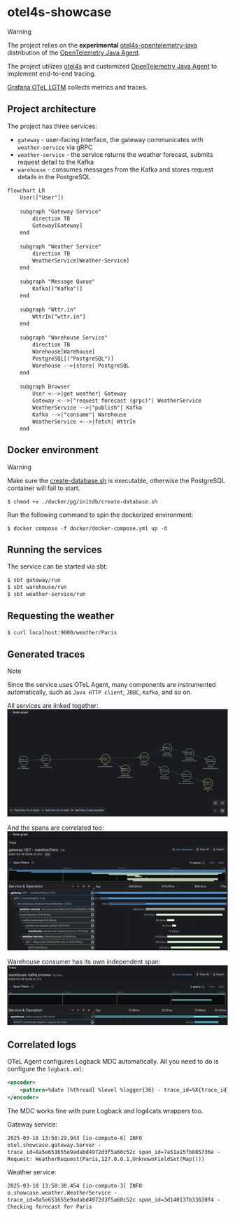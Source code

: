 # otel4s-showcase 

> [!WARNING]
> The project relies on the **experimental** 
> [otel4s-opentelemetry-java](https://github.com/iRevive/otel4s-opentelemetry-java) distribution of the 
> [OpenTelemetry Java Agent](https://opentelemetry.io/docs/zero-code/java/agent/).

The project utilizes [otel4s](https://typelevel.org/otel4s/) and customized [OpenTelemetry Java Agent](https://opentelemetry.io/docs/zero-code/java/agent/) 
to implement end-to-end tracing.

[Grafana OTeL LGTM](https://github.com/grafana/docker-otel-lgtm) collects metrics and traces. 

## Project architecture

The project has three services:
- `gateway` - user-facing interface, the gateway communicates with `weather-service` via gRPC
- `weather-service` - the service returns the weather forecast, submits request detail to the Kafka 
- `warehouse` - consumes messages from the Kafka and stores request details in the PostgreSQL

```mermaid
flowchart LR
    User(["User"])
    
    subgraph "Gateway Service"
        direction TB
        Gateway[Gateway]
    end
    
    subgraph "Weather Service"
        direction TB
        WeatherService[Weather-Service]
    end
    
    subgraph "Message Queue"
        Kafka[("Kafka")]
    end
    
    subgraph "Wttr.in"
        WttrIn["wttr.in"]
    end
    
    subgraph "Warehouse Service"
        direction TB
        Warehouse[Warehouse]
        PostgreSQL[("PostgreSQL")]
        Warehouse -->|store| PostgreSQL
    end
    
    subgraph Browser
        User <-->|get weather| Gateway
        Gateway <-->|"request forecast (grpc)"| WeatherService
        WeatherService -->|"publish"| Kafka
        Kafka -->|"consume"| Warehouse
        WeatherService <-->|fetch| WttrIn
    end
```

## Docker environment

> [!WARNING]
> Make sure the [create-database.sh](docker/pg/initdb/create-database.sh) is executable, otherwise the PostgreSQL container will fail to start.
> ```shell
> $ chmod +x ./docker/pg/initdb/create-database.sh
> ```

Run the following command to spin the dockerized environment:
```shell
$ docker compose -f docker/docker-compose.yml up -d
```

## Running the services

The service can be started via sbt:
```shell
$ sbt gateway/run
$ sbt warehouse/run
$ sbt weather-service/run
```

## Requesting the weather

```shell
$ curl localhost:9000/weather/Paris
```

## Generated traces 

> [!NOTE]
> Since the service uses OTeL Agent, many components are instrumented automatically,
> such as `Java HTTP client`, `JDBC`, `Kafka`, and so on.

All services are linked together:
![Gateway traces](images/gateway_node_graph.png)

And the spans are correlated too: 
![Gateway spans](images/gateway_spans.png)

Warehouse consumer has its own independent span:
![Warehouse spans](images/warehouse_spans.png)

## Correlated logs

OTeL Agent configures Logback MDC automatically. All you need to do is configure the `logback.xml`:
```xml
<encoder>
    <pattern>%date [%thread] %level %logger{36} - trace_id=%X{trace_id} span_id=%X{span_id} - %message%n%xException</pattern>
</encoder>
```

The MDC works fine with pure Logback and log4cats wrappers too.

Gateway service:
```
2025-03-18 13:58:29,943 [io-compute-6] INFO otel.showcase.gateway.Server - trace_id=8a5e651655e9adabd4972d3f5a60c52c span_id=7a51a15fb085736e - Request: WeatherRequest(Paris,127.0.0.1,UnknownFieldSet(Map()))
```

Weather service:
```
2025-03-18 13:58:30,454 [io-compute-3] INFO o.showcase.weather.WeatherService - trace_id=8a5e651655e9adabd4972d3f5a60c52c span_id=3d140137b33630f4 - Checking forecast for Paris
```